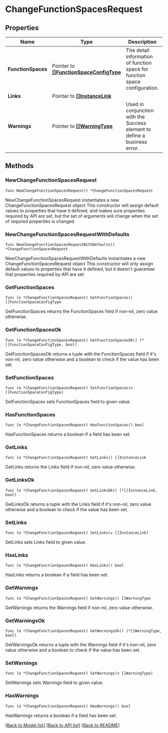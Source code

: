 # ChangeFunctionSpacesRequest

## Properties

Name | Type | Description | Notes
------------ | ------------- | ------------- | -------------
**FunctionSpaces** | Pointer to [**[]FunctionSpaceConfigType**](FunctionSpaceConfigType.md) | The detail information of function space for function space configuration. | [optional] 
**Links** | Pointer to [**[]InstanceLink**](InstanceLink.md) |  | [optional] 
**Warnings** | Pointer to [**[]WarningType**](WarningType.md) | Used in conjunction with the Success element to define a business error. | [optional] 

## Methods

### NewChangeFunctionSpacesRequest

`func NewChangeFunctionSpacesRequest() *ChangeFunctionSpacesRequest`

NewChangeFunctionSpacesRequest instantiates a new ChangeFunctionSpacesRequest object
This constructor will assign default values to properties that have it defined,
and makes sure properties required by API are set, but the set of arguments
will change when the set of required properties is changed

### NewChangeFunctionSpacesRequestWithDefaults

`func NewChangeFunctionSpacesRequestWithDefaults() *ChangeFunctionSpacesRequest`

NewChangeFunctionSpacesRequestWithDefaults instantiates a new ChangeFunctionSpacesRequest object
This constructor will only assign default values to properties that have it defined,
but it doesn't guarantee that properties required by API are set

### GetFunctionSpaces

`func (o *ChangeFunctionSpacesRequest) GetFunctionSpaces() []FunctionSpaceConfigType`

GetFunctionSpaces returns the FunctionSpaces field if non-nil, zero value otherwise.

### GetFunctionSpacesOk

`func (o *ChangeFunctionSpacesRequest) GetFunctionSpacesOk() (*[]FunctionSpaceConfigType, bool)`

GetFunctionSpacesOk returns a tuple with the FunctionSpaces field if it's non-nil, zero value otherwise
and a boolean to check if the value has been set.

### SetFunctionSpaces

`func (o *ChangeFunctionSpacesRequest) SetFunctionSpaces(v []FunctionSpaceConfigType)`

SetFunctionSpaces sets FunctionSpaces field to given value.

### HasFunctionSpaces

`func (o *ChangeFunctionSpacesRequest) HasFunctionSpaces() bool`

HasFunctionSpaces returns a boolean if a field has been set.

### GetLinks

`func (o *ChangeFunctionSpacesRequest) GetLinks() []InstanceLink`

GetLinks returns the Links field if non-nil, zero value otherwise.

### GetLinksOk

`func (o *ChangeFunctionSpacesRequest) GetLinksOk() (*[]InstanceLink, bool)`

GetLinksOk returns a tuple with the Links field if it's non-nil, zero value otherwise
and a boolean to check if the value has been set.

### SetLinks

`func (o *ChangeFunctionSpacesRequest) SetLinks(v []InstanceLink)`

SetLinks sets Links field to given value.

### HasLinks

`func (o *ChangeFunctionSpacesRequest) HasLinks() bool`

HasLinks returns a boolean if a field has been set.

### GetWarnings

`func (o *ChangeFunctionSpacesRequest) GetWarnings() []WarningType`

GetWarnings returns the Warnings field if non-nil, zero value otherwise.

### GetWarningsOk

`func (o *ChangeFunctionSpacesRequest) GetWarningsOk() (*[]WarningType, bool)`

GetWarningsOk returns a tuple with the Warnings field if it's non-nil, zero value otherwise
and a boolean to check if the value has been set.

### SetWarnings

`func (o *ChangeFunctionSpacesRequest) SetWarnings(v []WarningType)`

SetWarnings sets Warnings field to given value.

### HasWarnings

`func (o *ChangeFunctionSpacesRequest) HasWarnings() bool`

HasWarnings returns a boolean if a field has been set.


[[Back to Model list]](../README.md#documentation-for-models) [[Back to API list]](../README.md#documentation-for-api-endpoints) [[Back to README]](../README.md)



